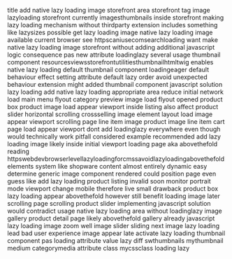 title add native lazy loading image storefront area storefront tag image lazyloading storefront currently imagesthumbnails inside storefront making lazy loading mechanism without thirdparty extension includes something like lazysizes possible get lazy loading image native lazy loading image available current browser see httpscaniusecomsearchloading want make native lazy loading image storefront without adding additional javascript logic consequence pas new attribute loadinglazy several usage thumbnail component resourcesviewsstorefrontutilitiesthumbnailhtmltwig enables native lazy loading default thumbnail component loadingeager default behaviour effect setting attribute default lazy order avoid unexpected behaviour extension might added thumbnail component javascript solution lazy loading add native lazy loading appropriate area reduce initial network load main menu flyout category preview image load flyout opened product box product image load appear viewport inside listing also affect product slider horizontal scrolling crossselling image element layout load image appear viewport scrolling page line item image product image line item cart page load appear viewport dont add loadinglazy everywhere even though would technically work pitfall considered example recommended add lazy loading image likely inside initial viewport loading page aka abovethefold reading httpswebdevbrowserlevellazyloadingforcmssavoidlazyloadingabovethefoldelements system like shopware content almost entirely dynamic easy determine generic image component rendered could position page even guess like add lazy loading product listing invalid soon monitor portrait mode viewport change mobile therefore live small drawback product box lazy loading appear abovethefold however still benefit loading image later scrolling page scrolling product slider implementing javascript solution would contradict usage native lazy loading area without loadinglazy image gallery product detail page likely abovethefold gallery already javascript lazy loading image zoom well image slider sliding next image lazy loading lead bad user experience image appear late activate lazy loading thumbnail component pas loading attribute value lazy diff swthumbnails mythumbnail medium categorymedia attribute class mycssclass loading lazy